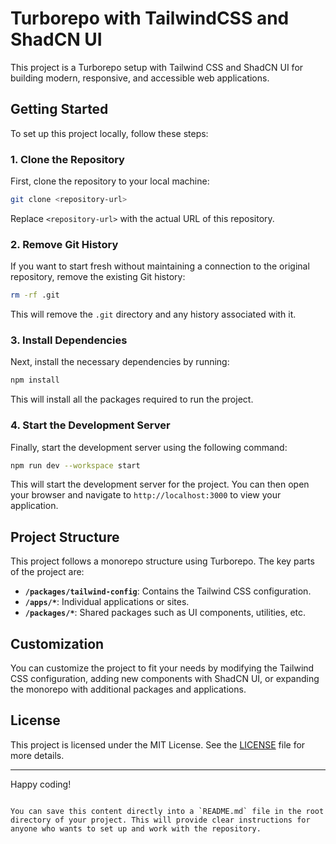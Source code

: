 # Turborepo with TailwindCSS and ShadCN UI

This project is a Turborepo setup with Tailwind CSS and ShadCN UI for building modern, responsive, and accessible web applications.

## Getting Started

To set up this project locally, follow these steps:

### 1. Clone the Repository

First, clone the repository to your local machine:

```bash
git clone <repository-url>
```

Replace `<repository-url>` with the actual URL of this repository.

### 2. Remove Git History

If you want to start fresh without maintaining a connection to the original repository, remove the existing Git history:

```bash
rm -rf .git
```

This will remove the `.git` directory and any history associated with it.

### 3. Install Dependencies

Next, install the necessary dependencies by running:

```bash
npm install
```

This will install all the packages required to run the project.

### 4. Start the Development Server

Finally, start the development server using the following command:

```bash
npm run dev --workspace start
```

This will start the development server for the project. You can then open your browser and navigate to `http://localhost:3000` to view your application.

## Project Structure

This project follows a monorepo structure using Turborepo. The key parts of the project are:

- **`/packages/tailwind-config`**: Contains the Tailwind CSS configuration.
- **`/apps/*`**: Individual applications or sites.
- **`/packages/*`**: Shared packages such as UI components, utilities, etc.

## Customization

You can customize the project to fit your needs by modifying the Tailwind CSS configuration, adding new components with ShadCN UI, or expanding the monorepo with additional packages and applications.

## License

This project is licensed under the MIT License. See the [LICENSE](LICENSE) file for more details.

---

Happy coding!
```

You can save this content directly into a `README.md` file in the root directory of your project. This will provide clear instructions for anyone who wants to set up and work with the repository.